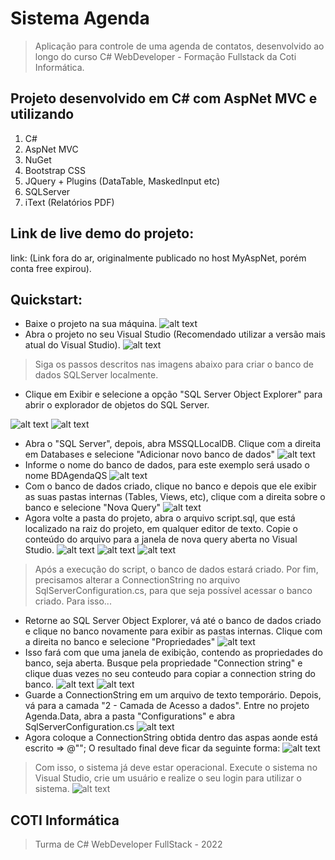 # Sistema Agenda
> Aplicação para controle de uma agenda de contatos, desenvolvido ao longo do curso C# WebDeveloper - Formação Fullstack da Coti Informática.
## Projeto desenvolvido em C# com AspNet MVC e utilizando
1. C#
2. AspNet MVC
3. NuGet
4. Bootstrap CSS
5. JQuery + Plugins (DataTable, MaskedInput etc)
6. SQLServer
7. iText (Relatórios PDF)
## Link de live demo do projeto:
link: (Link fora do ar, originalmente publicado no host MyAspNet, porém conta free expirou).
## Quickstart:
* Baixe o projeto na sua máquina.
![alt text](/ImagensReadme/AgendaPull.png "Projeto baixado utilizando git pull")
* Abra o projeto no seu Visual Studio (Recomendado utilizar a versão mais atual do Visual Studio).
![alt text](/ImagensReadme/ProjetoNoVisualStudio.png "Projeto aberto no Visual Studio")
> Siga os passos descritos nas imagens abaixo para criar o banco de dados SQLServer localmente.
* Clique em Exibir e selecione a opção "SQL Server Object Explorer" para abrir o explorador de objetos do SQL Server.

![alt text](/ImagensReadme/ExibirSqlServerObject.png "Exiba o explorador de objetos do SQL Server")
![alt text](/ImagensReadme/SqlServerObject.png "Exibição do SQL Server Object")
* Abra o "SQL Server", depois, abra MSSQLLocalDB. Clique com a direita em Databases e selecione "Adicionar novo banco de dados"
![alt text](/ImagensReadme/AdicionandoDB.png "Adicionando Banco de Dados")
* Informe o nome do banco de dados, para este exemplo será usado o nome BDAgendaQS
![alt text](/ImagensReadme/CreateDatabase.png "Criando banco de dados")
* Com o banco de dados criado, clique no banco e depois que ele exibir as suas pastas internas (Tables, Views, etc), clique com a direita sobre o banco e selecione "Nova Query"
![alt text](/ImagensReadme/NewQuery.png "Nova query")
* Agora volte a pasta do projeto, abra o arquivo script.sql, que está localizado na raiz do projeto, em qualquer editor de texto. Copie o conteúdo do arquivo para a janela de nova query aberta no Visual Studio.
![alt text](/ImagensReadme/script.png "Script")
![alt text](/ImagensReadme/ScriptConteudo.png "Conteúdo do script")
![alt text](/ImagensReadme/ExecutandoScript.png "Executando script")
> Após a execução do script, o banco de dados estará criado.
> Por fim, precisamos alterar a ConnectionString no arquivo SqlServerConfiguration.cs, para que seja possível acessar o banco criado. Para isso...
* Retorne ao SQL Server Object Explorer, vá até o banco de dados criado e clique no banco novamente para exibir as pastas internas. Clique com a direita no banco e selecione "Propriedades"
![alt text](/ImagensReadme/Propriedades.png "Propriedades do banco")
* Isso fará com que uma janela de exibição, contendo as propriedades do banco, seja aberta. Busque pela propriedade "Connection string" e clique duas vezes no seu conteudo para copiar a connection string do banco.
![alt text](/ImagensReadme/ConnectionString.png "ConnectionString na propriedade")
![alt text](/ImagensReadme/CopiandoACS.png "Copiando a ConnectionString")
* Guarde a ConnectionString em um arquivo de texto temporário. Depois, vá para a camada "2 - Camada de Acesso a dados". Entre no projeto Agenda.Data, abra a pasta "Configurations" e abra SqlServerConfiguration.cs
![alt text](/ImagensReadme/SqlServerConfiguration.png "SqlServerConfiguration.cs")
* Agora coloque a ConnectionString obtida dentro das aspas aonde está escrito => @""; O resultado final deve ficar da seguinte forma:
![alt text](/ImagensReadme/ConnectionStringAlterada.png "ConnectionString alterada")
> Com isso, o sistema já deve estar operacional. Execute o sistema no Visual Studio, crie um usuário e realize o seu login para utilizar o sistema.
![alt text](/ImagensReadme/login.png "Tela de login")
## COTI Informática
> Turma de C# WebDeveloper FullStack - 2022